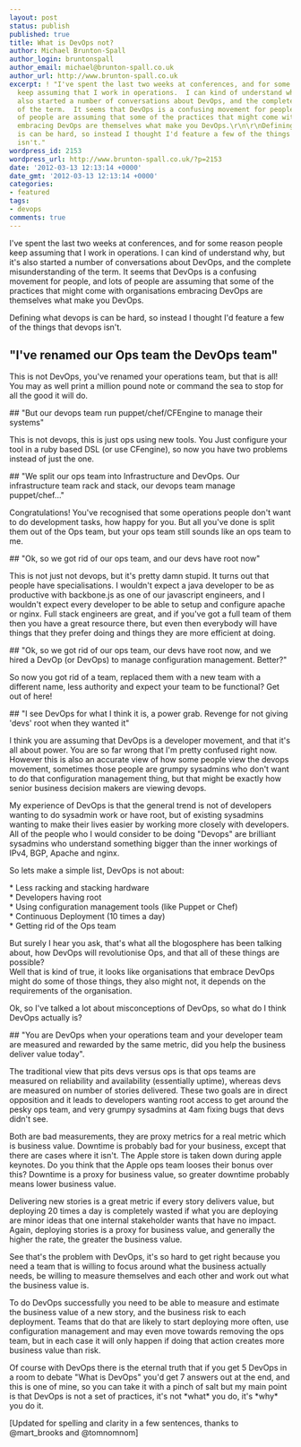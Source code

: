 ```yaml
---
layout: post
status: publish
published: true
title: What is DevOps not?
author: Michael Brunton-Spall
author_login: bruntonspall
author_email: michael@brunton-spall.co.uk
author_url: http://www.brunton-spall.co.uk
excerpt: ! "I've spent the last two weeks at conferences, and for some reason people
  keep assuming that I work in operations.  I can kind of understand why, but it's
  also started a number of conversations about DevOps, and the complete misunderstanding
  of the term.  It seems that DevOps is a confusing movement for people, and lots
  of people are assuming that some of the practices that might come with organisations
  embracing DevOps are themselves what make you DevOps.\r\n\r\nDefining what devops
  is can be hard, so instead I thought I'd feature a few of the things that devops
  isn't."
wordpress_id: 2153
wordpress_url: http://www.brunton-spall.co.uk/?p=2153
date: '2012-03-13 12:13:14 +0000'
date_gmt: '2012-03-13 12:13:14 +0000'
categories:
- featured
tags:
- devops
comments: true
---
```

<p>I've spent the last two weeks at conferences, and for some reason people keep assuming that I work in operations.  I can kind of understand why, but it's also started a number of conversations about DevOps, and the complete misunderstanding of the term.  It seems that DevOps is a confusing movement for people, and lots of people are assuming that some of the practices that might come with organisations embracing DevOps are themselves what make you DevOps.</p>
<p>Defining what devops is can be hard, so instead I thought I'd feature a few of the things that devops isn't.</p>
<!--more-->

## "I've renamed our Ops team the DevOps team"
<p>This is not DevOps, you've renamed your operations team, but that is all!  You may as well print a million pound note or command the sea to stop for all the good it will do.</p>
## "But our devops team run puppet/chef/CFEngine to manage their systems"
<p>This is not devops, this is just ops using new tools.  You Just configure your tool in a ruby based DSL (or use CFengine), so now you have two problems instead of just the one.</p>
## "We split our ops team into Infrastructure and DevOps.  Our infrastructure team rack and stack, our devops team manage puppet/chef..."
<p>Congratulations! You've recognised that some operations people don't want to do development tasks, how happy for you. But all you've done is split them out of the Ops team, but your ops team still sounds like an ops team to me.</p>
## "Ok, so we got rid of our ops team, and our devs have root now"
<p>This is not just not devops, but it's pretty damn stupid.  It turns out that people have specialisations.  I wouldn't expect a java developer to be as productive with backbone.js as one of our javascript engineers, and I wouldn't expect every developer to be able to setup and configure apache or nginx.  Full stack engineers are great, and if you've got a full team of them then you have a great resource there, but even then everybody will have things that they prefer doing and things they are more efficient at doing.</p>
## "Ok, so we got rid of our ops team, our devs have root now, and we hired a DevOp (or DevOps) to manage configuration management. Better?"
<p>So now you got rid of a team, replaced them with a new team with a different name, less authority and expect your team to be functional?  Get out of here!</p>
## "I see DevOps for what I think it is, a power grab. Revenge for not giving 'devs' root when they wanted it"
<p>I think you are assuming that DevOps is a developer movement, and that it's all about power.  You are so far wrong that I'm pretty confused right now.  However this is also an accurate view of how some people view the devops movement, sometimes those people are grumpy sysadmins who don't want to do that configuration management thing, but that might be exactly how senior business decision makers are viewing devops.</p>
<p>My experience of DevOps is that the general trend is not of developers wanting to do sysadmin work or have root, but of existing sysadmins wanting to make their lives easier by working more closely with developers.  All of the people who I would consider to be doing "Devops" are brilliant sysadmins who understand something bigger than the inner workings of IPv4, BGP, Apache and nginx.</p>
<p>So lets make a simple list, DevOps is not about:</p>
<p> * Less racking and stacking hardware<br />
 * Developers having root<br />
 * Using configuration management tools (like Puppet or Chef)<br />
 * Continuous Deployment (10 times a day)<br />
 * Getting rid of the Ops team</p>
<p>But surely I hear you ask, that's what all the blogosphere has been talking about, how DevOps will revolutionise Ops, and that all of these things are possible?<br />
Well that is kind of true, it looks like organisations that embrace DevOps might do some of those things, they also might not, it depends on the requirements of the organisation.</p>
<p>Ok, so I've talked a lot about misconceptions of DevOps, so what do I think DevOps actually is?</p>
## "You are DevOps when your operations team and your developer team are measured and rewarded by the same metric, did you help the business deliver value today".
<p>The traditional view that pits devs versus ops is that ops teams are measured on reliability and availability (essentially uptime), whereas devs are measured on number of stories delivered.  These two goals are in direct opposition and it leads to developers wanting root access to get around the pesky ops team, and very grumpy sysadmins at 4am fixing bugs that devs didn't see.</p>
<p>Both are bad measurements, they are proxy metrics for a real metric which is business value.  Downtime is probably bad for your business, except that there are cases where it isn't.  The Apple store is taken down during apple keynotes.  Do you think that the Apple ops team looses their bonus over this?  Downtime is a proxy for business value, so greater downtime probably means lower business value.</p>
<p>Delivering new stories is a great metric if every story delivers value, but deploying 20 times a day is completely wasted if what you are deploying are minor ideas that one internal stakeholder wants that have no impact.  Again, deploying stories is a proxy for business value, and generally the higher the rate, the greater the business value.</p>
<p>See that's the problem with DevOps, it's so hard to get right because you need a team that is willing to focus around what the business actually needs, be willing to measure themselves and each other and work out what the business value is.</p>
<p>To do DevOps successfully you need to be able to measure and estimate the business value of a new story, and the business risk to each deployment.  Teams that do that are likely to start deploying more often, use configuration management and may even move towards removing the ops team, but in each case it will only happen if doing that action creates more business value than risk.</p>
<p>Of course with DevOps there is the eternal truth that if you get 5 DevOps in a room to debate "What is DevOps" you'd get 7 answers out at the end, and this is one of mine, so you can take it with a pinch of salt but my main point is that DevOps is not a set of practices, it's not *what* you do, it's *why* you do it.</p>
<p>[Updated for spelling and clarity in a few sentences, thanks to @mart_brooks and @tomnomnom]</p>
